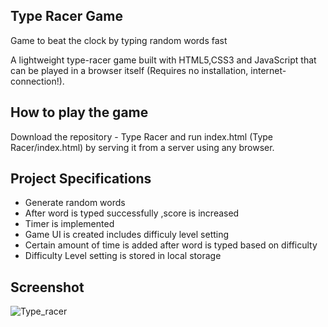 ## Type Racer Game

Game to beat the clock by typing random words fast 

A lightweight type-racer game built with HTML5,CSS3 and JavaScript that can be played in a browser itself (Requires no installation, internet-connection!).

## How to play the game
Download the repository - Type Racer and run index.html (Type Racer/index.html) by serving it from a server using any browser.

## Project Specifications

- Generate random words 
- After word is typed successfully ,score is increased 
- Timer is implemented
- Game UI is created includes difficuly level setting
- Certain amount of time is added after word is typed based on difficulty
- Difficulty Level setting is stored in local storage

## Screenshot
![Type_racer](https://user-images.githubusercontent.com/52855622/123377230-62e07a80-d5a9-11eb-94ad-62e51840fb69.png)

